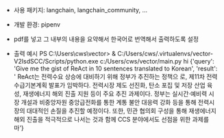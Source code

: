 - 사용 패키지: langchain, langchain_community, ...
- 개발 환경: pipenv
- pdf를 넣고 그 내부의 내용을 요약해서 한국어로 번역해서 출력하도록 설정

- 출력 예시
PS C:\Users\cws\vector> & C:/Users/cws/.virtualenvs/vector-V2IsdSCC/Scripts/python.exe c:/Users/cws/vector/main.py
hi
{'query': 'Give me the gist of ReAct in 10 sentences translated to Korean', 'result': ' ReAct는 전력수요 상승에 대비하기 위해 정부가 추진하는 정책으
로, 제11차 전력수급기본계획 발표가 임박하다. 전력시장 제도 선진화, 탄소 포집 및 저장 산업 육성, 재생에너지 해외 진출 지원 등이 주요 추진 과제이다. 정부는 실시간·예비력 시장 개설과 비중앙자원 중앙급전화를 통한 계통 불안 대응력 강화 등을 통해 전력시장의 대대적인 손질을 추진할 예정이다. 또한, 민관 협의회 구성을 통해 재생에너지 해외 진출을 적극적으로 나서는 것과 함께 CCS 분야에서도 선점을 위한 과제를 마'}

